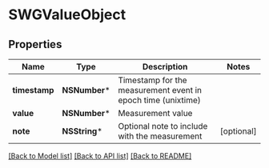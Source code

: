 # SWGValueObject

## Properties
Name | Type | Description | Notes
------------ | ------------- | ------------- | -------------
**timestamp** | **NSNumber*** | Timestamp for the measurement event in epoch time (unixtime) | 
**value** | **NSNumber*** | Measurement value | 
**note** | **NSString*** | Optional note to include with the measurement | [optional] 

[[Back to Model list]](../README.md#documentation-for-models) [[Back to API list]](../README.md#documentation-for-api-endpoints) [[Back to README]](../README.md)


